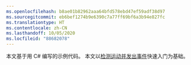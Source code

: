 ```yaml
---
ms.openlocfilehash: b8ae01b82962aaa64bfd578ebd47ef59adf38d97
ms.sourcegitcommit: eb6bef1274b9e6390c7a77ff69bf6a3b94e827fc
ms.translationtype: HT
ms.contentlocale: zh-CN
ms.lasthandoff: 10/05/2020
ms.locfileid: "88682078"
---
```

本文基于用 C# 编写的示例代码。 本文以[检测运动并发出事件](../../../detect-motion-emit-events-quickstart.md)快速入门为基础。 

